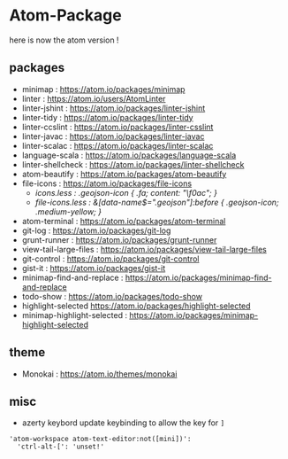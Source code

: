 # Atom-Package

here is now the atom version !

## packages
* minimap : https://atom.io/packages/minimap
* linter : https://atom.io/users/AtomLinter
* linter-jshint : https://atom.io/packages/linter-jshint
* linter-tidy : https://atom.io/packages/linter-tidy
* linter-ccslint : https://atom.io/packages/linter-csslint
* linter-javac :  https://atom.io/packages/linter-javac
* linter-scalac :  https://atom.io/packages/linter-scalac
* language-scala : https://atom.io/packages/language-scala
* linter-shellcheck : https://atom.io/packages/linter-shellcheck
* atom-beautify : https://atom.io/packages/atom-beautify
* file-icons : https://atom.io/packages/file-icons
  - _icons.less : .geojson-icon { .fa; content: "\f0ac"; }_
  - _file-icons.less : &[data-name$=".geojson"]:before { .geojson-icon; .medium-yellow; }_
* atom-terminal : https://atom.io/packages/atom-terminal
* git-log : https://atom.io/packages/git-log
* grunt-runner : https://atom.io/packages/grunt-runner
* view-tail-large-files : https://atom.io/packages/view-tail-large-files
* git-control : https://atom.io/packages/git-control
* gist-it : https://atom.io/packages/gist-it
* minimap-find-and-replace : https://atom.io/packages/minimap-find-and-replace
* todo-show : https://atom.io/packages/todo-show
* highlight-selected  https://atom.io/packages/highlight-selected
* minimap-highlight-selected : https://atom.io/packages/minimap-highlight-selected

## theme
* Monokai : https://atom.io/themes/monokai

## misc
* azerty keybord
update keybinding to allow the key for ``]``
```
'atom-workspace atom-text-editor:not([mini])':
  'ctrl-alt-[': 'unset!'
```
